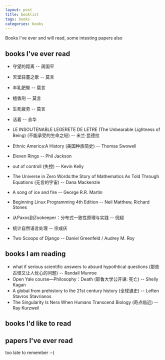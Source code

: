 ```yaml
---
layout: post
title: booklist
tags: books
categories: books
---
```


Books I've ever and will read, some intesting papers also

## books I've ever read

* 守望的距离 -- 周国平
* 天堂蒜薹之歌 -- 莫言
* 丰乳肥臀 -- 莫言
* 檀香刑 -- 莫言
* 生死疲劳 -- 莫言
* 活着 -- 余华
* LE INSOUTENABLE LEGERETE DE LETRE (The Unbearable Lightness of Being) (不能承受的生命之轻) -- 米兰·昆德拉
* Ethnic America:A History (美国种族简史) -- Thomas Swowell
* Eleven Rings -- Phil Jackson
* out of controll (失控) -- Kevin Kelly
* The Universe in Zero Words:the Story of Mathematics As Told Through Equations (无言的宇宙) -- Dana Mackenzie
* A song of ice and fire -- George R.R. Martin

* Beginning Linux Programming 4th Edition -- Neil Matthew, Richard Stones
* 从Paxos到Zookeeper：分布式一致性原理与实践 -- 倪超
* 统计自然语言处理 -- 宗成庆
* Two Scoops of Django -- Daniel Greenfeld / Audrey M. Roy

## books I am reading

* what if serious scientific answers to absurd hypothtical questions (那些古怪又让人忧心的问题) -- Randall Munroe
* Open Yale course—Philosophy：Death (耶鲁大学公开课: 死亡) -- Shelly Kagan
* A global from prehistory to the 21st century history (全球通史) -- Leften Stavros Stavrianos
* The Singularity Is Nera When Humans Transcend Biology (奇点临近) -- Ray Kurzweil

## books I'd like to read

## papers I've ever read
too late to remember :-(
